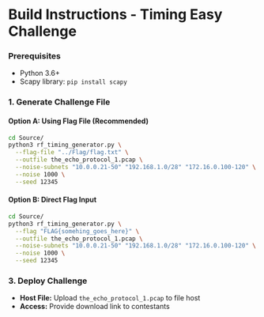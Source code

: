 # Build Instructions - Timing Easy Challenge

### Prerequisites
- Python 3.6+
- Scapy library: `pip install scapy`

### 1. Generate Challenge File

#### Option A: Using Flag File (Recommended)
```bash
cd Source/
python3 rf_timing_generator.py \
  --flag-file "../Flag/flag.txt" \
  --outfile the_echo_protocol_1.pcap \
  --noise-subnets "10.0.0.21-50" "192.168.1.0/28" "172.16.0.100-120" \
  --noise 1000 \
  --seed 12345
```

#### Option B: Direct Flag Input
```bash
cd Source/
python3 rf_timing_generator.py \
  --flag "FLAG{somehing_goes_here}" \
  --outfile the_echo_protocol_1.pcap \
  --noise-subnets "10.0.0.21-50" "192.168.1.0/28" "172.16.0.100-120" \
  --noise 1000 \
  --seed 12345
```


### 3. Deploy Challenge
- **Host File:** Upload `the_echo_protocol_1.pcap` to file host
- **Access:** Provide download link to contestants

